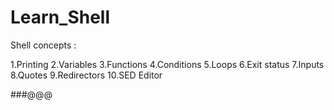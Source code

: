 # Learn_Shell

Shell concepts :

1.Printing
2.Variables
3.Functions
4.Conditions
5.Loops
6.Exit status
7.Inputs
8.Quotes
9.Redirectors
10.SED Editor

###@@@